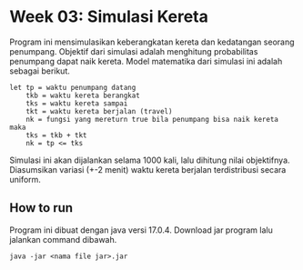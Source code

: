 # Week 03: Simulasi Kereta

Program ini mensimulasikan keberangkatan kereta dan kedatangan seorang penumpang.
Objektif dari simulasi adalah menghitung probabilitas penumpang dapat naik kereta. 
Model matematika dari simulasi ini adalah sebagai berikut.
```
let tp = waktu penumpang datang
    tkb = waktu kereta berangkat
    tks = waktu kereta sampai
    tkt = waktu kereta berjalan (travel)
    nk = fungsi yang mereturn true bila penumpang bisa naik kereta
maka
    tks = tkb + tkt
    nk = tp <= tks
```
Simulasi ini akan dijalankan selama 1000 kali, lalu dihitung nilai objektifnya.
Diasumsikan variasi (+-2 menit) waktu kereta berjalan terdistribusi secara uniform.

## How to run
Program ini dibuat dengan java versi 17.0.4. Download jar program lalu jalankan command dibawah.
```shell
java -jar <nama file jar>.jar
```